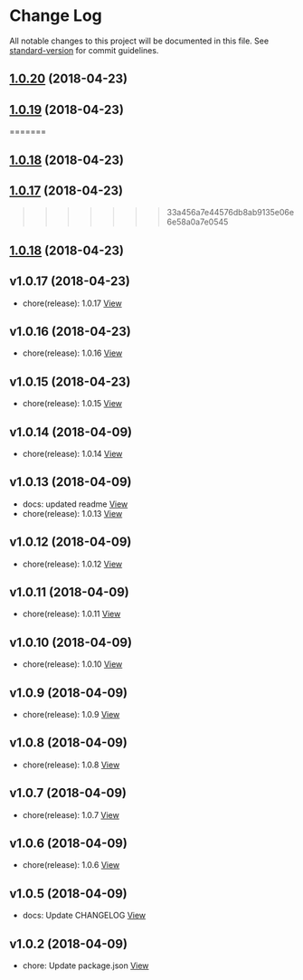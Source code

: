 # Change Log

All notable changes to this project will be documented in this file. See [standard-version](https://github.com/conventional-changelog/standard-version) for commit guidelines.

<a name="1.0.20"></a>
## [1.0.20](https://github.com/Yasti4/imageview-api/compare/v1.0.17...v1.0.20) (2018-04-23)



<a name="1.0.19"></a>
## [1.0.19](https://github.com/Yasti4/imageview-api/compare/v1.0.17...v1.0.19) (2018-04-23)
=======
<a name="1.0.18"></a>
## [1.0.18](https://github.com/Yasti4/imageview-api/compare/v1.0.16...v1.0.18) (2018-04-23)



<a name="1.0.17"></a>
## [1.0.17](https://github.com/Yasti4/imageview-api/compare/v1.0.16...v1.0.17) (2018-04-23)
>>>>>>> 33a456a7e44576db8ab9135e06e6e58a0a7e0545



<a name="1.0.18"></a>
## [1.0.18](https://github.com/Yasti4/imageview-api/compare/v1.0.17...v1.0.18) (2018-04-23)



## v1.0.17 (2018-04-23)

*  chore(release): 1.0.17 [View](https://bitbucket.org/projects/test/repos/my-project/commits/607f7f9e2264800c6de1a87c79c7eb2915ee8867)


## v1.0.16 (2018-04-23)

*  chore(release): 1.0.16 [View](https://bitbucket.org/projects/test/repos/my-project/commits/fc1bb939a6b2685a423f7fe5abbed49873060409)


## v1.0.15 (2018-04-23)

*  chore(release): 1.0.15 [View](https://bitbucket.org/projects/test/repos/my-project/commits/239727aa793d677227d4acc8e2a943ffff768460)


## v1.0.14 (2018-04-09)

*  chore(release): 1.0.14 [View](https://bitbucket.org/projects/test/repos/my-project/commits/cf9ae0233a5e7045aa37465991287e110a7d1b43)


## v1.0.13 (2018-04-09)

*  docs: updated readme [View](https://bitbucket.org/projects/test/repos/my-project/commits/5d2f3c6176d8ee963505af811a117b1fc31ad993)
*  chore(release): 1.0.13 [View](https://bitbucket.org/projects/test/repos/my-project/commits/950d4e38c66412c1a082d97c8283d57e335e4f90)


## v1.0.12 (2018-04-09)

*  chore(release): 1.0.12 [View](https://bitbucket.org/projects/test/repos/my-project/commits/ddd89f504f29de82bfb9517e8081fa0b934658db)


## v1.0.11 (2018-04-09)

*  chore(release): 1.0.11 [View](https://bitbucket.org/projects/test/repos/my-project/commits/8bb78c8065589a12fc6c3d6e6e6642dca290c648)


## v1.0.10 (2018-04-09)

*  chore(release): 1.0.10 [View](https://bitbucket.org/projects/test/repos/my-project/commits/d6e71967ae11e2e471ceefdce86e3c6d84c1e3a8)


## v1.0.9 (2018-04-09)

*  chore(release): 1.0.9 [View](https://bitbucket.org/projects/test/repos/my-project/commits/726441f5a4db56f48e1477a961cab99b002b9b7f)


## v1.0.8 (2018-04-09)

*  chore(release): 1.0.8 [View](https://bitbucket.org/projects/test/repos/my-project/commits/a6b85a239aa129f17e2f4ae16481e3ca41e9eb43)


## v1.0.7 (2018-04-09)

*  chore(release): 1.0.7 [View](https://bitbucket.org/projects/test/repos/my-project/commits/132978fcce3327f640b9cf0746041408383ab81c)


## v1.0.6 (2018-04-09)

*  chore(release): 1.0.6 [View](https://bitbucket.org/projects/test/repos/my-project/commits/bb11f5d945185421c5a2a9a732b50460afcd744c)


## v1.0.5 (2018-04-09)

*  docs: Update CHANGELOG [View](https://bitbucket.org/projects/test/repos/my-project/commits/e064592a21444a14209d2e828de1b5ddff6a275b)


## v1.0.2 (2018-04-09)

*  chore: Update package.json [View](https://bitbucket.org/projects/test/repos/my-project/commits/97d0dbb7016ee773ab97388a8cdda766430a693a)
